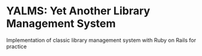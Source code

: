# YALMS: Yet Another Library Management System

Implementation of classic library management system with Ruby on Rails for practice
